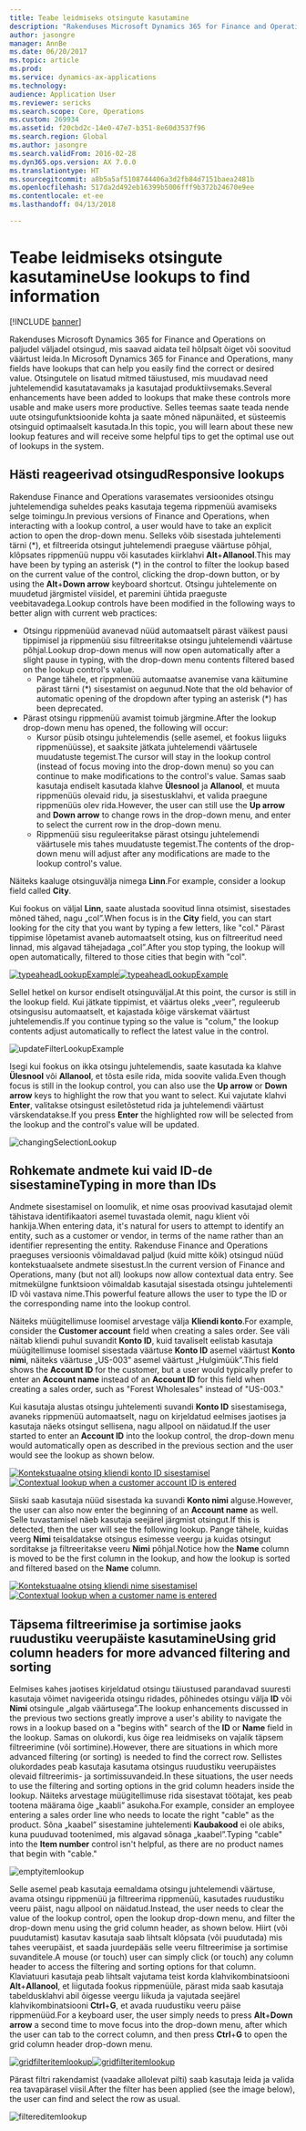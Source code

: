 ```yaml
---
title: Teabe leidmiseks otsingute kasutamine
description: "Rakenduses Microsoft Dynamics 365 for Finance and Operations on paljudel väljadel otsingud, mis saavad aidata teil hõlpsalt õiget või soovitud väärtust leida. Otsingutele on lisatud mitmed täiustused, mis muudavad need juhtelemendid kasutatavamaks ja kasutajad produktiivsemaks. Selles teemas saate teada nende uute otsingufunktsioonide kohta ja saate mõned näpunäited, et süsteemis otsinguid optimaalselt kasutada."
author: jasongre
manager: AnnBe
ms.date: 06/20/2017
ms.topic: article
ms.prod: 
ms.service: dynamics-ax-applications
ms.technology: 
audience: Application User
ms.reviewer: sericks
ms.search.scope: Core, Operations
ms.custom: 269934
ms.assetid: f20cbd2c-14e0-47e7-b351-8e60d3537f96
ms.search.region: Global
ms.author: jasongre
ms.search.validFrom: 2016-02-28
ms.dyn365.ops.version: AX 7.0.0
ms.translationtype: HT
ms.sourcegitcommit: a8b5a5af5108744406a3d2fb84d7151baea2481b
ms.openlocfilehash: 517da2d492eb16399b5006fff9b372b24670e9ee
ms.contentlocale: et-ee
ms.lasthandoff: 04/13/2018

---
```


# <a name="use-lookups-to-find-information"></a><span data-ttu-id="274c3-105">Teabe leidmiseks otsingute kasutamine</span><span class="sxs-lookup"><span data-stu-id="274c3-105">Use lookups to find information</span></span>

[!INCLUDE [banner](../includes/banner.md)]

<span data-ttu-id="274c3-106">Rakenduses Microsoft Dynamics 365 for Finance and Operations on paljudel väljadel otsingud, mis saavad aidata teil hõlpsalt õiget või soovitud väärtust leida.</span><span class="sxs-lookup"><span data-stu-id="274c3-106">In Microsoft Dynamics 365 for Finance and Operations, many fields have lookups that can help you easily find the correct or desired value.</span></span> <span data-ttu-id="274c3-107">Otsingutele on lisatud mitmed täiustused, mis muudavad need juhtelemendid kasutatavamaks ja kasutajad produktiivsemaks.</span><span class="sxs-lookup"><span data-stu-id="274c3-107">Several enhancements have been added to lookups that make these controls more usable and make users more productive.</span></span> <span data-ttu-id="274c3-108">Selles teemas saate teada nende uute otsingufunktsioonide kohta ja saate mõned näpunäited, et süsteemis otsinguid optimaalselt kasutada.</span><span class="sxs-lookup"><span data-stu-id="274c3-108">In this topic, you will learn about these new lookup features and will receive some helpful tips to get the optimal use out of lookups in the system.</span></span>  

<a name="responsive-lookups"></a><span data-ttu-id="274c3-109">Hästi reageerivad otsingud</span><span class="sxs-lookup"><span data-stu-id="274c3-109">Responsive lookups</span></span>
------------------

<span data-ttu-id="274c3-110">Rakenduse Finance and Operations varasemates versioonides otsingu juhtelemendiga suheldes peaks kasutaja tegema rippmenüü avamiseks selge toimingu.</span><span class="sxs-lookup"><span data-stu-id="274c3-110">In previous versions of Finance and Operations, when interacting with a lookup control, a user would have to take an explicit action to open the drop-down menu.</span></span> <span data-ttu-id="274c3-111">Selleks võib sisestada juhtelementi tärni (\*), et filtreerida otsingut juhtelemendi praeguse väärtuse põhjal, klõpsates rippmenüü nuppu või kasutades kiirklahvi **Alt**+**Allanool**.</span><span class="sxs-lookup"><span data-stu-id="274c3-111">This may have been by typing an asterisk (\*) in the control to filter the lookup based on the current value of the control, clicking the drop-down button, or by using the **Alt**+**Down arrow** keyboard shortcut.</span></span> <span data-ttu-id="274c3-112">Otsingu juhtelemente on muudetud järgmistel viisidel, et paremini ühtida praeguste veebitavadega.</span><span class="sxs-lookup"><span data-stu-id="274c3-112">Lookup controls have been modified in the following ways to better align with current web practices:</span></span>

-   <span data-ttu-id="274c3-113">Otsingu rippmenüüd avanevad nüüd automaatselt pärast väikest pausi tippimisel ja rippmenüü sisu filtreeritakse otsingu juhtelemendi väärtuse põhjal.</span><span class="sxs-lookup"><span data-stu-id="274c3-113">Lookup drop-down menus will now open automatically after a slight pause in typing, with the drop-down menu contents filtered based on the lookup control's value.</span></span>
    -   <span data-ttu-id="274c3-114">Pange tähele, et rippmenüü automaatse avanemise vana käitumine pärast tärni (\*) sisestamist on aegunud.</span><span class="sxs-lookup"><span data-stu-id="274c3-114">Note that the old behavior of automatic opening of the dropdown after typing an asterisk (\*) has been deprecated.</span></span>
-   <span data-ttu-id="274c3-115">Pärast otsingu rippmenüü avamist toimub järgmine.</span><span class="sxs-lookup"><span data-stu-id="274c3-115">After the lookup drop-down menu has opened, the following will occur:</span></span>
    -   <span data-ttu-id="274c3-116">Kursor püsib otsingu juhtelemendis (selle asemel, et fookus liiguks rippmenüüsse), et saaksite jätkata juhtelemendi väärtusele muudatuste tegemist.</span><span class="sxs-lookup"><span data-stu-id="274c3-116">The cursor will stay in the lookup control (instead of focus moving into the drop-down menu) so you can continue to make modifications to the control's value.</span></span> <span data-ttu-id="274c3-117">Samas saab kasutaja endiselt kasutada klahve **Ülesnool** ja **Allanool**, et muuta rippmenüüs olevaid ridu, ja sisestusklahvi, et valida praegune rippmenüüs olev rida.</span><span class="sxs-lookup"><span data-stu-id="274c3-117">However, the user can still use the **Up arrow** and **Down arrow** to change rows in the drop-down menu, and enter to select the current row in the drop-down menu.</span></span>
    -   <span data-ttu-id="274c3-118">Rippmenüü sisu reguleeritakse pärast otsingu juhtelemendi väärtusele mis tahes muudatuste tegemist.</span><span class="sxs-lookup"><span data-stu-id="274c3-118">The contents of the drop-down menu will adjust after any modifications are made to the lookup control's value.</span></span>

<span data-ttu-id="274c3-119">Näiteks kaaluge otsinguvälja nimega **Linn**.</span><span class="sxs-lookup"><span data-stu-id="274c3-119">For example, consider a lookup field called **City**.</span></span> 

<span data-ttu-id="274c3-120">Kui fookus on väljal **Linn**, saate alustada soovitud linna otsimist, sisestades mõned tähed, nagu „col”.</span><span class="sxs-lookup"><span data-stu-id="274c3-120">When focus is in the **City** field, you can start looking for the city that you want by typing a few letters, like "col."</span></span>  <span data-ttu-id="274c3-121">Pärast tippimise lõpetamist avaneb automaatselt otsing, kus on filtreeritud need linnad, mis algavad tähejadaga „col”.</span><span class="sxs-lookup"><span data-stu-id="274c3-121">After you stop typing, the lookup will open automatically, filtered to those cities that begin with "col".</span></span> 

<span data-ttu-id="274c3-122">[![typeaheadLookupExample](./media/typeaheadlookupexample.png)](./media/typeaheadlookupexample.png)</span><span class="sxs-lookup"><span data-stu-id="274c3-122">[![typeaheadLookupExample](./media/typeaheadlookupexample.png)](./media/typeaheadlookupexample.png)</span></span> 

<span data-ttu-id="274c3-123">Sellel hetkel on kursor endiselt otsinguväljal.</span><span class="sxs-lookup"><span data-stu-id="274c3-123">At this point, the cursor is still in the lookup field.</span></span> <span data-ttu-id="274c3-124">Kui jätkate tippimist, et väärtus oleks „veer”, reguleerub otsingusisu automaatselt, et kajastada kõige värskemat väärtust juhtelemendis.</span><span class="sxs-lookup"><span data-stu-id="274c3-124">If you continue typing so the value is "colum," the lookup contents adjust automatically to reflect the latest value in the control.</span></span> 

![updateFilterLookupExample](./media/updatefilterlookupexample.png) 

<span data-ttu-id="274c3-126">Isegi kui fookus on ikka otsingu juhtelemendis, saate kasutada ka klahve **Ülesnool** või **Allanool**, et tõsta esile rida, mida soovite valida.</span><span class="sxs-lookup"><span data-stu-id="274c3-126">Even though focus is still in the lookup control, you can also use the **Up arrow** or **Down arrow** keys to highlight the row that you want to select.</span></span> <span data-ttu-id="274c3-127">Kui vajutate klahvi **Enter**, valitakse otsingust esiletõstetud rida ja juhtelemendi väärtust värskendatakse.</span><span class="sxs-lookup"><span data-stu-id="274c3-127">If you press **Enter** the highlighted row will be selected from the lookup and the control's value will be updated.</span></span> 

![changingSelectionLookup](./media/changingselectionlookup.png)

## <a name="typing-in-more-than-ids"></a><span data-ttu-id="274c3-129">Rohkemate andmete kui vaid ID-de sisestamine</span><span class="sxs-lookup"><span data-stu-id="274c3-129">Typing in more than IDs</span></span>
<span data-ttu-id="274c3-130">Andmete sisestamisel on loomulik, et nime osas proovivad kasutajad olemit tähistava identifikaatori asemel tuvastada olemit, nagu klient või hankija.</span><span class="sxs-lookup"><span data-stu-id="274c3-130">When entering data, it's natural for users to attempt to identify an entity, such as a customer or vendor, in terms of the name rather than an identifier representing the entity.</span></span> <span data-ttu-id="274c3-131">Rakenduse Finance and Operations praeguses versioonis võimaldavad paljud (kuid mitte kõik) otsingud nüüd kontekstuaalsete andmete sisestust.</span><span class="sxs-lookup"><span data-stu-id="274c3-131">In the current version of Finance and Operations, many (but not all) lookups now allow contextual data entry.</span></span> <span data-ttu-id="274c3-132">See mitmekülgne funktsioon võimaldab kasutajal sisestada otsingu juhtelementi ID või vastava nime.</span><span class="sxs-lookup"><span data-stu-id="274c3-132">This powerful feature allows the user to type the ID or the corresponding name into the lookup control.</span></span> 

<span data-ttu-id="274c3-133">Näiteks müügitellimuse loomisel arvestage välja **Kliendi konto**.</span><span class="sxs-lookup"><span data-stu-id="274c3-133">For example, consider the **Customer account** field when creating a sales order.</span></span> <span data-ttu-id="274c3-134">See väli näitab kliendi puhul suvandit **Konto ID**, kuid tavaliselt eelistab kasutaja müügitellimuse loomisel sisestada väärtuse **Konto ID** asemel väärtust **Konto nimi**, näiteks väärtuse „US-003” asemel väärtust „Hulgimüük”.</span><span class="sxs-lookup"><span data-stu-id="274c3-134">This field shows the **Account ID** for the customer, but a user would typically prefer to enter an **Account name** instead of an **Account ID** for this field when creating a sales order, such as "Forest Wholesales" instead of "US-003."</span></span>

<span data-ttu-id="274c3-135">Kui kasutaja alustas otsingu juhtelementi suvandi **Konto ID** sisestamisega, avaneks rippmenüü automaatselt, nagu on kirjeldatud eelmises jaotises ja kasutaja näeks otsingut sellisena, nagu allpool on näidatud.</span><span class="sxs-lookup"><span data-stu-id="274c3-135">If the user started to enter an **Account ID** into the lookup control, the drop-down menu would automatically open as described in the previous section and the user would see the lookup as shown below.</span></span>

<span data-ttu-id="274c3-136">[![Kontekstuaalne otsing kliendi konto ID sisestamisel](./media/howtocontextuallookups-1.png)](./media/howtocontextuallookups-1.png)</span><span class="sxs-lookup"><span data-stu-id="274c3-136">[![Contextual lookup when a customer account ID is entered](./media/howtocontextuallookups-1.png)](./media/howtocontextuallookups-1.png)</span></span>

<span data-ttu-id="274c3-137">Siiski saab kasutaja nüüd sisestada ka suvandi **Konto nimi** alguse.</span><span class="sxs-lookup"><span data-stu-id="274c3-137">However, the user can also now enter the beginning of an **Account name** as well.</span></span> <span data-ttu-id="274c3-138">Selle tuvastamisel näeb kasutaja seejärel järgmist otsingut.</span><span class="sxs-lookup"><span data-stu-id="274c3-138">If this is detected, then the user will see the following lookup.</span></span> <span data-ttu-id="274c3-139">Pange tähele, kuidas veerg **Nimi** teisaldatakse otsingus esimesse veergu ja kuidas otsingut sorditakse ja filtreeritakse veeru **Nimi** põhjal.</span><span class="sxs-lookup"><span data-stu-id="274c3-139">Notice how the **Name** column is moved to be the first column in the lookup, and how the lookup is sorted and filtered based on the **Name** column.</span></span>

<span data-ttu-id="274c3-140">[![Kontekstuaalne otsing kliendi nime sisestamisel](./media/howtocontextuallookups-2.png)](./media/howtocontextuallookups-2.png)</span><span class="sxs-lookup"><span data-stu-id="274c3-140">[![Contextual lookup when a customer name is entered](./media/howtocontextuallookups-2.png)](./media/howtocontextuallookups-2.png)</span></span>

## <a name="using-grid-column-headers-for-more-advanced-filtering-and-sorting"></a><span data-ttu-id="274c3-141">Täpsema filtreerimise ja sortimise jaoks ruudustiku veerupäiste kasutamine</span><span class="sxs-lookup"><span data-stu-id="274c3-141">Using grid column headers for more advanced filtering and sorting</span></span>
<span data-ttu-id="274c3-142">Eelmises kahes jaotises kirjeldatud otsingu täiustused parandavad suuresti kasutaja võimet navigeerida otsingu ridades, põhinedes otsingu välja **ID** või **Nimi** otsingule „algab väärtusega”.</span><span class="sxs-lookup"><span data-stu-id="274c3-142">The lookup enhancements discussed in the previous two sections greatly improve a user's ability to navigate the rows in a lookup based on a "begins with" search of the **ID** or **Name** field in the lookup.</span></span> <span data-ttu-id="274c3-143">Samas on olukordi, kus õige rea leidmiseks on vajalik täpsem filtreerimine (või sortimine).</span><span class="sxs-lookup"><span data-stu-id="274c3-143">However, there are situations in which more advanced filtering (or sorting) is needed to find the correct row.</span></span> <span data-ttu-id="274c3-144">Sellistes olukordades peab kasutaja kasutama otsingus ruudustiku veerupäistes olevaid filtreerimis- ja sortimissuvandeid.</span><span class="sxs-lookup"><span data-stu-id="274c3-144">In these situations, the user needs to use the filtering and sorting options in the grid column headers inside the lookup.</span></span> <span data-ttu-id="274c3-145">Näiteks arvestage müügitellimuse rida sisestavat töötajat, kes peab tootena määrama õige „kaabli” asukoha.</span><span class="sxs-lookup"><span data-stu-id="274c3-145">For example, consider an employee entering a sales order line who needs to locate the right "cable" as the product.</span></span> <span data-ttu-id="274c3-146">Sõna „kaabel” sisestamine juhtelementi **Kaubakood** ei ole abiks, kuna puuduvad tootenimed, mis algavad sõnaga „kaabel”.</span><span class="sxs-lookup"><span data-stu-id="274c3-146">Typing "cable" into the **Item number** control isn't helpful, as there are no product names that begin with "cable."</span></span> 

![emptyitemlookup](./media/emptyitemlookup.png) 

<span data-ttu-id="274c3-148">Selle asemel peab kasutaja eemaldama otsingu juhtelemendi väärtuse, avama otsingu rippmenüü ja filtreerima rippmenüü, kasutades ruudustiku veeru päist, nagu allpool on näidatud.</span><span class="sxs-lookup"><span data-stu-id="274c3-148">Instead, the user needs to clear the value of the lookup control, open the lookup drop-down menu, and filter the drop-down menu using the grid column header, as shown below.</span></span> <span data-ttu-id="274c3-149">Hiirt (või puudutamist) kasutav kasutaja saab lihtsalt klõpsata (või puudutada) mis tahes veerupäist, et saada juurdepääs selle veeru filtreerimise ja sortimise suvanditele.</span><span class="sxs-lookup"><span data-stu-id="274c3-149">A mouse (or touch) user can simply click (or touch) any column header to access the filtering and sorting options for that column.</span></span> <span data-ttu-id="274c3-150">Klaviatuuri kasutaja peab lihtsalt vajutama teist korda klahvikombinatsiooni **Alt**+**Allanool**, et liigutada fookus rippmenüüle, pärast mida saab kasutaja tabeldusklahvi abil õigesse veergu liikuda ja vajutada seejärel klahvikombinatsiooni **Ctrl**+**G**, et avada ruudustiku veeru päise rippmenüüd.</span><span class="sxs-lookup"><span data-stu-id="274c3-150">For a keyboard user, the user simply needs to press **Alt**+**Down** **arrow** a second time to move focus into the drop-down menu, after which the user can tab to the correct column, and then press **Ctrl**+**G** to open the grid column header drop-down menu.</span></span> 

<span data-ttu-id="274c3-151">[![gridfilteritemlookup](./media/gridfilteritemlookup.png)](./media/gridfilteritemlookup.png)</span><span class="sxs-lookup"><span data-stu-id="274c3-151">[![gridfilteritemlookup](./media/gridfilteritemlookup.png)](./media/gridfilteritemlookup.png)</span></span> 

<span data-ttu-id="274c3-152">Pärast filtri rakendamist (vaadake allolevat pilti) saab kasutaja leida ja valida rea tavapärasel viisil.</span><span class="sxs-lookup"><span data-stu-id="274c3-152">After the filter has been applied (see the image below), the user can find and select the row as usual.</span></span> 

![filtereditemlookup](./media/filtereditemlookup.png)




